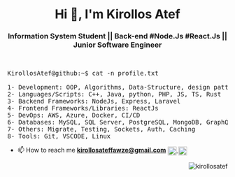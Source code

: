 <h1 align="center">Hi 👋, I'm Kirollos Atef</h1>

<h3 align="center">Information System Student || Back-end #Node.Js #React.Js || Junior Software Engineer</h3>

<br />

<pre>
KirollosAtef@github:~$ cat -n profile.txt

1- Development: OOP, Algorithms, Data-Structure, design patterns and problem solving
2- Languages/Scripts: C++, Java, python, PHP, JS, TS, Rust
3- Backend Frameworks: NodeJs, Express, Laravel
4- Frontend Frameworks/Libraries: ReactJs
5- DevOps: AWS, Azure, Docker, CI/CD
6- Databases: MySQL, SQL Server, PostgreSQL, MongoDB, GraphQL
7- Others: Migrate, Testing, Sockets, Auth, Caching
8- Tools: Git, VSCODE, Linux
</pre>

<p align="lift">

- 📫 How to reach me **kirollosateffawze@gmail.com** <a href="https://wa.me/qr/IM3XRAMWZ2CKK1" target="blank">
    <img
         align="center" height="20" width="20"
         src="https://cdn-icons-png.flaticon.com/128/220/220236.png"
         alt="whatsapp"/>
  </a>
  <a href="https://www.linkedin.com/in/kirollos-atef-fawze/" target="blank">
    <img
         align="center" height="20" width="20"
         src="https://encrypted-tbn0.gstatic.com/images?q=tbn:ANd9GcSEhVDHtC_MPbet9Iirxz2e9SCktSRH06CVew&usqp=CAU"
         alt="linkedin"/>
  </a>
</p>

<p align="right">
  <img  src="https://komarev.com/ghpvc/?username=kirollosatef&label=Profile%20views&color=0e75b6&style=flat" alt="kirollosatef" />
</p>
